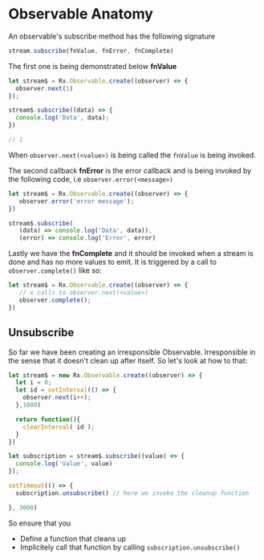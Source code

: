 # Observable Anatomy

An observable's subscribe method has the following signature

```javascript
stream.subscribe(fnValue, fnError, fnComplete)
```

The first one is being demonstrated below **fnValue**

```javascript
let stream$ = Rx.Observable.create((observer) => {
  observer.next(1)
});

stream$.subscribe((data) => {
  console.log('Data', data);
})

// 1
```

When `observer.next(<value>)` is being called the `fnValue` is being invoked.

The second callback **fnError** is the error callback and is being invoked by the following code, i.e `observer.error(<message>)`

```javascript
let stream$ = Rx.Observable.create((observer) => {
   observer.error('error message');
})

stream$.subscribe(
   (data) => console.log('Data', data)),
   (error) => console.log('Error', error)
```

Lastly we have the **fnComplete** and it should be invoked when a stream is done and has no more values to emit. It is triggered by a call to `observer.complete()` like so:

```javascript
let stream$ = Rx.Observable.create((observer) => {
   // x calls to observer.next(<value>)
   observer.complete();
})
```

## Unsubscribe

So far we have been creating an irresponsible Observable. Irresponsible in the sense that it doesn't clean up after itself. So let's look at how to that:

```javascript
let stream$ = new Rx.Observable.create((observer) => {
  let i = 0;
  let id = setInterval(() => {
    observer.next(i++);
  },1000)

  return function(){
    clearInterval( id );
  }
})

let subscription = stream$.subscribe((value) => {
  console.log('Value', value)
});

setTimeout(() => {
  subscription.unsubscribe() // here we invoke the cleanup function

}, 3000)
```

So ensure that you
* Define a function that cleans up
* Implicitely call that function by calling `subscription.unsubscribe()`
